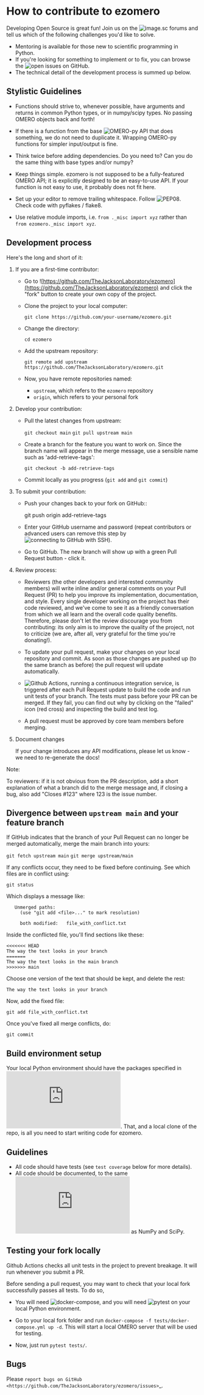 How to contribute to ezomero
=================================

Developing Open Source is great fun!  Join us on the ![image.sc forums](https://forum.image.sc) and tell us
which of the following challenges you'd like to solve.

* Mentoring is available for those new to scientific programming in Python.
* If you're looking for something to implement or to fix, you can browse the
  ![open issues on GitHub](https://github.com/TheJacksonLaboratory/ezomero/issues?q=is%3Aopen).
* The technical detail of the development process is summed up below.


Stylistic Guidelines
--------------------

* Functions should strive to, whenever possible, have arguments and returns in common Python types, or in numpy/scipy types. No passing OMERO objects back and forth!

* If there is a function from the base ![OMERO-py API](https://downloads.openmicroscopy.org/omero/5.6.3/api/python/) that does something, we do not need to duplicate it. Wrapping OMERO-py functions for simpler input/output is fine.

* Think twice before adding dependencies. Do you need to? Can you do the same thing with base types and/or numpy?

* Keep things simple. ezomero is not supposed to be a fully-featured OMERO API; it is explicitly designed to be an easy-to-use API. If your function is not easy to use, it probably does not fit here.

* Set up your editor to remove trailing whitespace.  Follow ![PEP08](https://www.python.org/dev/peps/pep-0008/).  Check code with pyflakes / flake8.

* Use relative module imports, i.e. ``from ._misc import xyz`` rather than
  ``from ezomero._misc import xyz``.
  
  
Development process
-------------------

Here's the long and short of it:

1. If you are a first-time contributor:

   * Go to ![https://github.com/TheJacksonLaboratory/ezomero](https://github.com/TheJacksonLaboratory/ezomero) and click the
     "fork" button to create your own copy of the project.

   * Clone the project to your local computer:

      `git clone https://github.com/your-username/ezomero.git`

   * Change the directory:

      `cd ezomero`

   * Add the upstream repository:

      `git remote add upstream https://github.com/TheJacksonLaboratory/ezomero.git`

   * Now, you have remote repositories named:

     - ``upstream``, which refers to the ``ezomero`` repository
     - ``origin``, which refers to your personal fork


2. Develop your contribution:

   * Pull the latest changes from upstream:

      `git checkout main`
      `git pull upstream main`

   * Create a branch for the feature you want to work on. Since the
     branch name will appear in the merge message, use a sensible name
     such as 'add-retrieve-tags':

      `git checkout -b add-retrieve-tags`

   * Commit locally as you progress (``git add`` and ``git commit``)

3. To submit your contribution:

   * Push your changes back to your fork on GitHub::

      git push origin add-retrieve-tags

   * Enter your GitHub username and password (repeat contributors or advanced
     users can remove this step by ![connecting to GitHub with SSH](https://help.github.com/en/github/authenticating-to-github/connecting-to-github-with-ssh)).

   * Go to GitHub. The new branch will show up with a green Pull Request
     button - click it.


4. Review process:

   * Reviewers (the other developers and interested community members) will
     write inline and/or general comments on your Pull Request (PR) to help
     you improve its implementation, documentation, and style.  Every single
     developer working on the project has their code reviewed, and we've come
     to see it as a friendly conversation from which we all learn and the
     overall code quality benefits.  Therefore, please don't let the review
     discourage you from contributing: its only aim is to improve the quality
     of the project, not to criticize (we are, after all, very grateful for the
     time you're donating!).

   * To update your pull request, make your changes on your local repository
     and commit. As soon as those changes are pushed up (to the same branch as
     before) the pull request will update automatically.

   * ![Github Actions](https://github.com/features/actions), running a 
     continuous integration service, is triggered after each Pull Request update 
     to build the code and run unit tests of your branch. The tests must pass 
     before your PR can be merged. If they fail, you can find out why by clicking 
     on the "failed" icon (red cross) and inspecting the build and test log.

   * A pull request must be approved by core team members before merging.

5. Document changes

   If your change introduces any API modifications, please let us know - we
   need to re-generate the docs!

Note:

   To reviewers: if it is not obvious from the PR description, add a short
   explanation of what a branch did to the merge message and, if closing a
   bug, also add "Closes #123" where 123 is the issue number.


Divergence between ``upstream main`` and your feature branch
------------------------------------------------------------

If GitHub indicates that the branch of your Pull Request can no longer
be merged automatically, merge the main branch into yours:

   `git fetch upstream main`
   `git merge upstream/main`

If any conflicts occur, they need to be fixed before continuing.  See
which files are in conflict using:

   `git status`

Which displays a message like:

```
   Unmerged paths:
     (use "git add <file>..." to mark resolution)

     both modified:   file_with_conflict.txt
 ```

Inside the conflicted file, you'll find sections like these:

   ```
   <<<<<<< HEAD
   The way the text looks in your branch
   =======
   The way the text looks in the main branch
   >>>>>>> main
   ```

Choose one version of the text that should be kept, and delete the
rest:

   ```
   The way the text looks in your branch
   ```

Now, add the fixed file:

   `git add file_with_conflict.txt`

Once you've fixed all merge conflicts, do:

   `git commit`


Build environment setup
-----------------------

Your local Python environment should have the packages specified in ![requirements.txt](https://github.com/TheJacksonLaboratory/ezomero/blob/main/requirements.txt). That, and a local clone of the repo, is all you need to start writing code for ezomero.

Guidelines
----------

* All code should have tests (see `test coverage` below for more details).
* All code should be documented, to the same
  ![standard](https://numpydoc.readthedocs.io/en/latest/format.html#docstring-standard) as NumPy and SciPy.


Testing your fork locally
-------------------------------------------

Github Actions checks all unit tests in the project to prevent breakage. It will run whenever you submit a PR.

Before sending a pull request, you may want to check that your local fork 
successfully passes all tests. To do so,

* You will need ![docker-compose](https://docs.docker.com/compose/), and you will need ![pytest](https://docs.pytest.org/en/6.2.x/) on your local Python environment.

* Go to your local fork folder and run `docker-compose -f tests/docker-compose.yml up -d`. This will start a local OMERO server that will be used for testing.

* Now, just run `pytest tests/`. 


Bugs
----

Please `report bugs on GitHub <https://github.com/TheJacksonLaboratory/ezomero/issues>`_.

